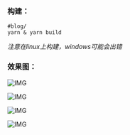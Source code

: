 
### 构建：
```
#blog/
yarn & yarn build
```
*注意在linux上构建，windows可能会出错*  

### 效果图：
![IMG](https://gitee.com/imgrep001/m1/raw/master/2020/12/14/20201214220320.png)

![IMG](https://gitee.com/imgrep001/m1/raw/master/2020/12/14/20201214220455.png)

![IMG](https://gitee.com/imgrep001/m1/raw/master/2020/12/14/20201214220515.png)

![IMG](https://gitee.com/imgrep001/m1/raw/master/2020/12/14/20201214220532.png)